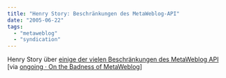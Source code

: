 ```yaml
---
title: "Henry Story: Beschränkungen des MetaWeblog-API"
date: "2005-06-22"
tags: 
  - "metaweblog"
  - "syndication"
---
```


Henry Story über [einige der vielen Beschränkungen des MetaWeblog API](http://bblfish.net/blog/page7.html#2005/06/20/22-28-18-208) \[via [ongoing · On the Badness of MetaWeblog](http://tbray.org/ongoing/When/200x/2005/06/20/MetaWeblog-Sucks "ongoing · On the Badness of MetaWeblog")\]
